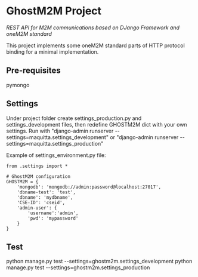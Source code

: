 # GhostM2M Project

_REST API for M2M communications based on DJango Framework and oneM2M standard_

This project implements some oneM2M standard parts of HTTP protocol binding for a minimal implementation.

## Pre-requisites
pymongo

## Settings

Under project folder create settings_production.py and settings_development files, then redefine GHOSTM2M dict with your own settings.
Run with "django-admin runserver --settings=maquitta.settings_development" or "django-admin runserver --settings=maquitta.settings_production"

Example of settings_environment.py file:

```
from .settings import *

# GhostM2M configuration
GHOSTM2M = {
    'mongodb': 'mongodb://admin:password@localhost:27017',
    'dbname-test': 'test',
    'dbname': 'mydbname',
    'CSE-ID': 'cseid',
    'admin-user': {
        'username':'admin',
        'pwd': 'mypassword'
    }
}
```

## Test

python manage.py test --settings=ghostm2m.settings_development
python manage.py test --settings=ghostm2m.settings_production
